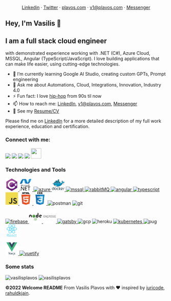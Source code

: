 <p align="center"><a href="https://www.linkedin.com/in/vasilisplavos/">Linkedin</a> · <a href="https://twitter.com/VasilisPlavos">Twitter</a> · <a href="https://plavos.com">plavos.com</a> · <a href="mailto:v1@plavos.com">v1@plavos.com</a> · <a href="https://m.me/vasilisplavospage">Messenger</a></p>

## Hey, I'm Vasilis 👋

## I am a full stack cloud engineer

with demonstrated experience working with .NET (C#), Azure Cloud, MSSQL, Angular (TypeScript/JavaScript). I love building applications that can make life easier, using cutting-edge technologies.

- 🌱 I’m currently learning Google AI Studio, creating custom GPTs, Prompt engineering 
- 💬 Ask me about Automations, Cloud, Integrations, Innovation, Industry 4.0
- ⚡ Fun fact: I love [hip-hop](https://plavos.com/hh?utm_source=github.com) from 90s til now
- 📫 How to reach me: <a href="https://www.linkedin.com/in/vasilisplavos/">LinkedIn</a>, <a href="mailto:v1@plavos.com">v1@plavos.com</a>, <a href="https://m.me/vasilisplavospage">Messenger</a>
- 📄 See my [Resume/CV](https://plavos.com/tech-cv?utm_source=github.com)

Please find me on [LinkedIn](https://www.linkedin.com/in/vasilisplavos/) for a more detailed description of my full work experience, education and certification.

### Connect with me:

<p align="left">  
<a href="https://www.linkedin.com/in/vasilisplavos/" target="blank"><img src="https://img.icons8.com/color/35/000000/linkedin.png"/></a>
<a href="https://twitter.com/VasilisPlavos" target="blank"><img src="https://img.icons8.com/color/35/000000/twitter--v2.png"/></a>
<a href="https://www.instagram.com/vasilisplavos/" target="blank"><img src="https://img.icons8.com/fluency/35/000000/instagram-new.png"/></a>
<a href="mailto:v1@plavos.com" target="blank"><img src="https://img.icons8.com/color/35/000000/gmail.png"/></a>
<a href="https://m.me/vasilisplavospage" target="blank"><img width="32" height="32" src="https://img.icons8.com/fluency/48/000000/facebook-messenger--v2.png"/></a>
</p>

### Technologies and Tools
<a href="https://github.com/VasilisPlavos/Learn/tree/main/dotnet" target="_blank" rel="noreferrer"> <img src="https://raw.githubusercontent.com/devicons/devicon/master/icons/csharp/csharp-original.svg" alt="csharp" width="40" height="40"/> </a>
<a href="https://github.com/VasilisPlavos/Learn/tree/main/dotnet" target="_blank" rel="noreferrer"> <img src="https://raw.githubusercontent.com/devicons/devicon/master/icons/dot-net/dot-net-original-wordmark.svg" alt="dotnet" width="40" height="40"/> </a>
<a href="https://azure.microsoft.com/en-in/" target="_blank" rel="noreferrer"> <img src="https://www.vectorlogo.zone/logos/microsoft_azure/microsoft_azure-icon.svg" alt="azure" width="40" height="40"/> </a> 
<a href="https://www.docker.com/" target="_blank" rel="noreferrer"> <img src="https://raw.githubusercontent.com/devicons/devicon/master/icons/docker/docker-original-wordmark.svg" alt="docker" width="40" height="40"/> </a>
<a href="https://github.com/VasilisPlavos/Learn/tree/main/dotnet" target="_blank" rel="noreferrer"> <img src="https://www.svgrepo.com/show/303229/microsoft-sql-server-logo.svg" alt="mssql" width="40" height="40"/> </a>
<a href="https://www.rabbitmq.com" target="_blank" rel="noreferrer"> <img src="https://www.vectorlogo.zone/logos/rabbitmq/rabbitmq-icon.svg" alt="rabbitMQ" width="40" height="40"/> </a>
<a href="https://github.com/VasilisPlavos/Learn/tree/main/Web/Apps/angular" target="_blank" rel="noreferrer"> <img src="https://www.vectorlogo.zone/logos/angular/angular-icon.svg" alt="angular" width="40" height="40"/> </a>
<a href="https://github.com/VasilisPlavos/Learn/tree/main/Web/Others/typescript" target="_blank" rel="noreferrer"> <img src="https://www.vectorlogo.zone/logos/typescriptlang/typescriptlang-icon.svg" alt="typescript" width="40" height="40"/> </a>
<a href="https://github.com/VasilisPlavos/Learn/tree/main/Web" target="_blank" rel="noreferrer"> <img src="https://raw.githubusercontent.com/devicons/devicon/master/icons/javascript/javascript-original.svg" alt="javascript" width="40" height="40"/> </a>
<a href="https://github.com/VasilisPlavos/Learn/tree/main/Web" target="_blank" rel="noreferrer"> <img src="https://raw.githubusercontent.com/devicons/devicon/master/icons/html5/html5-original-wordmark.svg" alt="html5" width="40" height="40"/> </a>
<a href="https://github.com/VasilisPlavos/Learn/tree/main/Web" target="_blank" rel="noreferrer"> <img src="https://raw.githubusercontent.com/devicons/devicon/master/icons/css3/css3-original-wordmark.svg" alt="css3" width="40" height="40"/> </a>
<img src="https://www.vectorlogo.zone/logos/getpostman/getpostman-icon.svg" alt="postman" width="40" height="40"/> 
<img src="https://www.vectorlogo.zone/logos/git-scm/git-scm-icon.svg" alt="git" width="40" height="40"/>

<a href="https://github.com/VasilisPlavos/Learn/tree/main/Solutions/forma-gov/app" target="_blank" rel="noreferrer"> <img src="https://www.vectorlogo.zone/logos/firebase/firebase-icon.svg" alt="firebase" width="40" height="40"/> </a>
<a href="https://github.com/VasilisPlavos/Learn/tree/main/Web/Apps" target="_blank" rel="noreferrer"> <img src="https://raw.githubusercontent.com/devicons/devicon/master/icons/nodejs/nodejs-original-wordmark.svg" alt="nodejs" width="40" height="40"/> </a>
<a href="https://github.com/VasilisPlavos/Learn/tree/main/Web/Apps" target="_blank" rel="noreferrer"> <img src="https://raw.githubusercontent.com/devicons/devicon/master/icons/express/express-original-wordmark.svg" alt="express" width="40" height="40"/> </a>
<a href="https://vasilisplavos.github.io/learngatsby/" target="_blank" rel="noreferrer"> <img src="https://www.vectorlogo.zone/logos/gatsbyjs/gatsbyjs-icon.svg" alt="gatsby" width="40" height="40"/> </a>
<img src="https://www.vectorlogo.zone/logos/google_cloud/google_cloud-icon.svg" alt="gcp" width="40" height="40"/>
<img src="https://www.vectorlogo.zone/logos/heroku/heroku-icon.svg" alt="heroku" width="40" height="40"/>
<a href="https://kubernetes.io" target="_blank" rel="noreferrer"> <img src="https://www.vectorlogo.zone/logos/kubernetes/kubernetes-icon.svg" alt="kubernetes" width="40" height="40"/> </a>
<img src="https://cdn.worldvectorlogo.com/logos/pug.svg" alt="pug" width="40" height="40"/>
<a href="https://github.com/VasilisPlavos/Learn/tree/main/Web/Apps" target="_blank" rel="noreferrer"> <img src="https://raw.githubusercontent.com/devicons/devicon/master/icons/react/react-original-wordmark.svg" alt="react" width="40" height="40"/> </a>

<a href="https://github.com/VasilisPlavos/Learn/tree/main/Web/Apps" target="_blank" rel="noreferrer"> <img src="https://raw.githubusercontent.com/devicons/devicon/master/icons/vuejs/vuejs-original-wordmark.svg" alt="vuejs" width="40" height="40"/> </a> <a href="https://github.com/VasilisPlavos/Learn/tree/main/Web/Apps" target="_blank" rel="noreferrer"> <img src="https://bestofjs.org/logos/vuetify.svg" alt="vuetify" width="40" height="40"/> </a>

### Some stats
<img src="https://github-readme-stats.vercel.app/api/top-langs?username=vasilisplavos&show_icons=true&locale=en&layout=compact" alt="vasilisplavos" />
<img src="https://github-readme-stats.vercel.app/api?username=vasilisplavos&show_icons=true&locale=en" alt="vasilisplavos" />

**©2022 Welcome README** From Vasilis Plavos with ❤ inspired by [iuricode](https://github.com/iuricode/readme-template), [rahuldkjain](https://rahuldkjain.github.io/gh-profile-readme-generator/).
